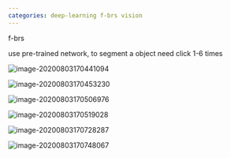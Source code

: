 ```yaml
---
categories: deep-learning f-brs vision
---
```


f-brs

use pre-trained network, to segment a object need click 1-6 times 

![image-20200803170441094](../images/f-brs.assets/image-20200803170441094.png)

![image-20200803170453230](f-brs.assets/image-20200803170453230.png)

![image-20200803170506976](f-brs.assets/image-20200803170506976.png)

![image-20200803170519028](f-brs.assets/image-20200803170519028.png)

![image-20200803170728287](f-brs.assets/image-20200803170728287.png)

![image-20200803170748067](f-brs.assets/image-20200803170748067.png)